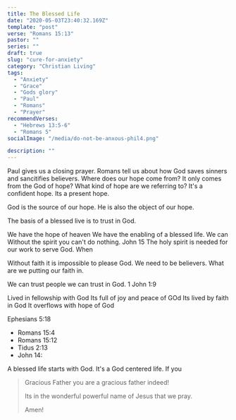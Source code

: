 ```yaml
---
title: The Blessed Life
date: "2020-05-03T23:40:32.169Z"
template: "post"
verse: "Romans 15:13"
pastor: ""
series: ""
draft: true
slug: "cure-for-anxiety"
category: "Christian Living"
tags:
  - "Anxiety"
  - "Grace"
  - "Gods glory"
  - "Paul"
  - "Romans"
  - "Prayer"
recommendVerses: 
  - "Hebrews 13:5-6"
  - "Romans 5"
socialImage: "/media/do-not-be-anxous-phil4.png"

description: ""
---
```


Paul gives us a closing prayer. Romans tell us about how God saves sinners and sancitifies believers. 
Where does our hope come from? It only comes from the God of hope?
What kind of hope are we referring to? It's a confident hope.
Its a present hope. 

God is the source of our hope. He is also the object of our hope.

The basis of a blessed live is to trust in God. 

We have the hope of heaven
We have the enabling of a blessed life. We can
Without the spirit you can't do nothing. 
John 15 
The holy spirit is needed for our work to serve God. When

Without faith it is impossible to please God. We need to be believers.
What are we putting our faith in. 

We can trust people we can trust in God. 
1 John 1:9

Lived in fellowship with God
Its full of joy and peace of GOd
Its lived by faith in God
It overflows with hope of God

Ephesians 5:18

 - Romans 15:4
 - Romans 15:12
 - Tidus 2:13
 - John 14:

A blessed life starts with God. It's a God centered life.
If you

<blockquote>

Gracious Father you are a gracious father indeed! 

Its in the wonderful powerful name of Jesus that we pray.

Amen!

</blockquote>
 


